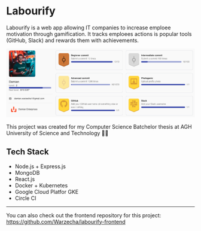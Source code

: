 # Labourify

Labourify is a web app allowing IT companies to increase emploee motivation through gamification. 
It tracks emploees actions is popular tools (GitHub, Slack) and rewards them with achievements.

![Labourify profile](https://github.com/Warzecha/labourify-frontend/blob/4857ddd11cf255223fd6e26dcbe3a430ac131958/docs/profile.png)

This project was created for my Computer Science Batchelor thesis at AGH University of Science and Technology 👨‍🎓 

## Tech Stack

* Node.js + Express.js
* MongoDB
* React.js
* Docker + Kubernetes
* Google Cloud Platfor GKE
* Circle CI

---
You can also check out the frontend repository for this project: https://github.com/Warzecha/labourify-frontend
